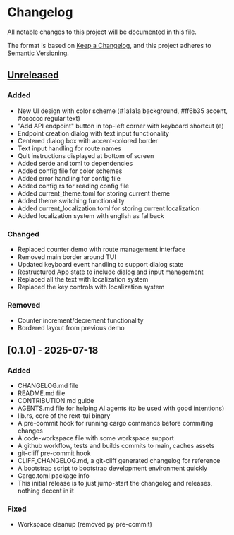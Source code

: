 # Changelog

All notable changes to this project will be documented in this file.

The format is based on [Keep a Changelog](https://keepachangelog.com/en/1.1.0/), and this project adheres to [Semantic Versioning](https://semver.org/spec/v2.0.0.html).

## [Unreleased]

### Added

- New UI design with color scheme (#1a1a1a background, #ff6b35 accent, #cccccc regular text)
- "Add API endpoint" button in top-left corner with keyboard shortcut (e)
- Endpoint creation dialog with text input functionality
- Centered dialog box with accent-colored border
- Text input handling for route names
- Quit instructions displayed at bottom of screen
- Added serde and toml to dependencies
- Added config file for color schemes
- Added error handling for config file
- Added config.rs for reading config file
- Added current_theme.toml for storing current theme
- Added theme switching functionality
- Added current_localization.toml for storing current localization
- Added localization system with english as fallback


### Changed

- Replaced counter demo with route management interface
- Removed main border around TUI
- Updated keyboard event handling to support dialog state
- Restructured App state to include dialog and input management
- Replaced all the text with localization system
- Replaced the key controls with localization system

### Removed

- Counter increment/decrement functionality
- Bordered layout from previous demo

## [0.1.0] - 2025-07-18

### Added

- CHANGELOG.md file
- README.md file
- CONTRIBUTION.md guide
- AGENTS.md file for helping AI agents (to be used with good intentions)
- lib.rs, core of the rext-tui binary
- A pre-commit hook for running cargo commands before commiting changes
- A code-workspace file with some workspace support
- A github workflow, tests and builds commits to main, caches assets
- git-cliff pre-commit hook
- CLIFF_CHANGELOG.md, a git-cliff generated changelog for reference
- A bootstrap script to bootstrap development environment quickly
- Cargo.toml package info
- This initial release is to just jump-start the changelog and releases, nothing decent in it

### Fixed

- Workspace cleanup (removed py pre-commit)

[unreleased]: https://github.com/RextStack/rext-tui/releases/tag/v0.1.0